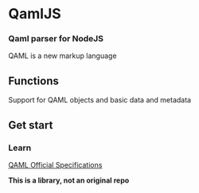 # QamlJS
### Qaml parser for NodeJS
QAML is a new markup language
## Functions
Support for QAML objects and basic data and metadata
## Get start
### Learn
[QAML Official Specifications](http://lordjirix.github.io/qaml)



  **This is a library, not an original repo**
